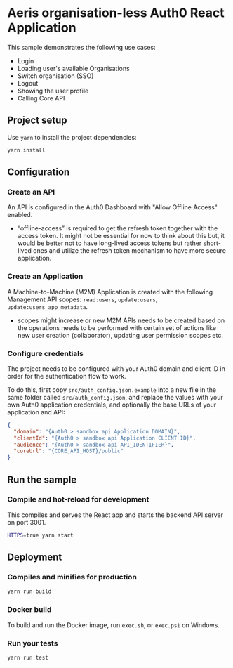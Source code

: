 # Aeris organisation-less Auth0 React Application

This sample demonstrates the following use cases:

- Login
- Loading user's available Organisations
- Switch organisation (SSO)
- Logout
- Showing the user profile
- Calling Core API

## Project setup

Use `yarn` to install the project dependencies:

```bash
yarn install
```

## Configuration

### Create an API

An API is configured in the Auth0 Dashboard with "Allow Offline Access" enabled.

- “offline-access” is required to get the refresh token together with the access token. It might not be essential for now to think about this but, it would be better not to have long-lived access tokens but rather short-lived ones and utilize the refresh token mechanism to have more secure application.

### Create an Application

A Machine-to-Machine (M2M) Application is created with the following Management API scopes: `read:users`, `update:users`, `update:users_app_metadata`.

- scopes might increase or new M2M APIs needs to be created based on the operations needs to be performed with certain set of actions like new user creation (collaborator), updating user permission scopes etc.

### Configure credentials

The project needs to be configured with your Auth0 domain and client ID in order for the authentication flow to work.

To do this, first copy `src/auth_config.json.example` into a new file in the same folder called `src/auth_config.json`, and replace the values with your own Auth0 application credentials, and optionally the base URLs of your application and API:

```json
{
  "domain": "{Auth0 > sandbox api Application DOMAIN}",
  "clientId": "{Auth0 > sandbox api Application CLIENT ID}",
  "audience": "{Auth0 > sandbox api API_IDENTIFIER}",
  "coreUrl": "{CORE_API_HOST}/public"
}
```

## Run the sample

### Compile and hot-reload for development

This compiles and serves the React app and starts the backend API server on port 3001.

```bash
HTTPS=true yarn start
```

## Deployment

### Compiles and minifies for production

```bash
yarn run build
```

### Docker build

To build and run the Docker image, run `exec.sh`, or `exec.ps1` on Windows.

### Run your tests

```bash
yarn run test
```
